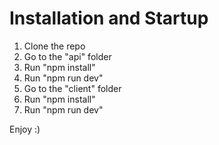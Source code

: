 # Installation and Startup

1. Clone the repo
2. Go to the "api" folder
3. Run "npm install"
4. Run "npm run dev"
5. Go to the "client" folder
6. Run "npm install"
7. Run "npm run dev"

Enjoy :)
